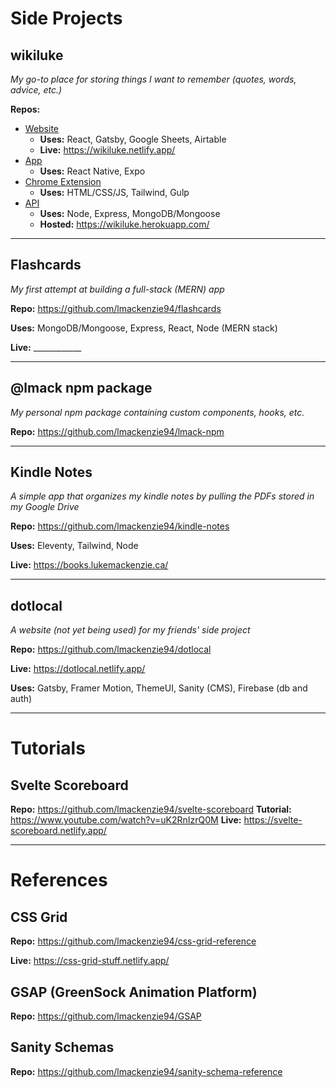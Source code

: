 # Side Projects

## wikiluke
*My go-to place for storing things I want to remember (quotes, words, advice, etc.)*

**Repos:**
- [Website](https://github.com/lmackenzie94/wikiluke-web)
  - **Uses:** React, Gatsby, Google Sheets, Airtable
  - **Live:** https://wikiluke.netlify.app/
- [App](https://github.com/lmackenzie94/wikiluke-app)
  - **Uses:** React Native, Expo
- [Chrome Extension](https://github.com/lmackenzie94/wikiluke-chrome-ext)
  - **Uses:** HTML/CSS/JS, Tailwind, Gulp
- [API](https://github.com/lmackenzie94/wikiluke-api)
  - **Uses:** Node, Express, MongoDB/Mongoose
  - **Hosted:** https://wikiluke.herokuapp.com/

<hr>

## Flashcards
*My first attempt at building a full-stack (MERN) app*

**Repo:** https://github.com/lmackenzie94/flashcards

**Uses:** MongoDB/Mongoose, Express, React, Node (MERN stack)

**Live:** ____________

<hr>

## @lmack npm package
*My personal npm package containing custom components, hooks, etc.*

**Repo:** https://github.com/lmackenzie94/lmack-npm

<hr>

## Kindle Notes
*A simple app that organizes my kindle notes by pulling the PDFs stored in my Google Drive*

**Repo:** https://github.com/lmackenzie94/kindle-notes

**Uses:** Eleventy, Tailwind, Node

**Live:** https://books.lukemackenzie.ca/

<hr>

## dotlocal
*A website (not yet being used) for my friends' side project*

**Repo:** https://github.com/lmackenzie94/dotlocal

**Live:** https://dotlocal.netlify.app/

**Uses:** Gatsby, Framer Motion, ThemeUI, Sanity (CMS), Firebase (db and auth)

<hr>

# Tutorials

## Svelte Scoreboard

**Repo:** https://github.com/lmackenzie94/svelte-scoreboard
**Tutorial:** https://www.youtube.com/watch?v=uK2RnIzrQ0M
**Live:** https://svelte-scoreboard.netlify.app/

<hr>

# References

## CSS Grid

**Repo:** https://github.com/lmackenzie94/css-grid-reference

**Live:** https://css-grid-stuff.netlify.app/

## GSAP (GreenSock Animation Platform)

**Repo:** https://github.com/lmackenzie94/GSAP

## Sanity Schemas

**Repo:** https://github.com/lmackenzie94/sanity-schema-reference